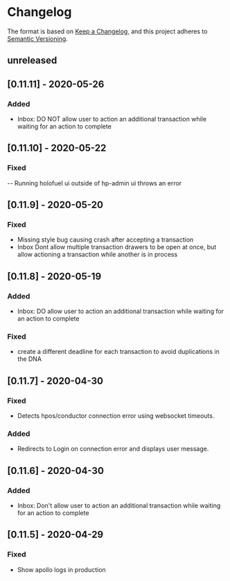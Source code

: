# Changelog

The format is based on [Keep a Changelog](https://keepachangelog.com/en/1.0.0/),
and this project adheres to [Semantic Versioning](https://semver.org/spec/v2.0.0.html).

## unreleased

## [0.11.11] - 2020-05-26
### Added
- Inbox: DO NOT allow user to action an additional transaction while waiting for an action to complete

## [0.11.10] - 2020-05-22
### Fixed
-- Running holofuel ui outside of hp-admin ui throws an error

## [0.11.9] - 2020-05-20
### Fixed
- Missing style bug causing crash after accepting a transaction
- Inbox Dont allow multiple transaction drawers to be open at once, but allow actioning a transaction while another is in process

## [0.11.8] - 2020-05-19
### Added
- Inbox: DO allow user to action an additional transaction while waiting for an action to complete
### Fixed
- create a different deadline for each transaction to avoid duplications in the DNA

## [0.11.7] - 2020-04-30
### Fixed
- Detects hpos/conductor connection error using websocket timeouts.
### Added
- Redirects to Login on connection error and displays user message.

## [0.11.6] - 2020-04-30
### Added
- Inbox: Don't allow user to action an additional transaction while waiting for an action to complete

## [0.11.5] - 2020-04-29
### Fixed
- Show apollo logs in production